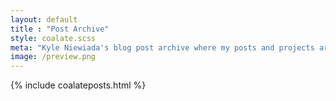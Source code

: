 ```yaml
---
layout: default
title : "Post Archive"
style: coalate.scss
meta: "Kyle Niewiada's blog post archive where my posts and projects are listed into categories based on the magnitude of each project and by personal updates"
image: /preview.png
---
```


{% include coalateposts.html %}
